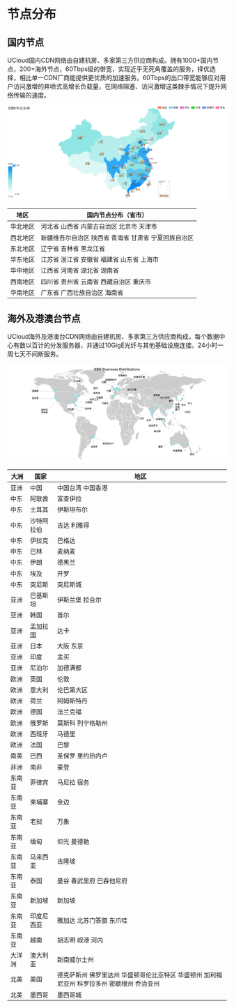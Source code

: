 # 节点分布

## 国内节点

UCloud国内CDN网络由自建机房、多家第三方供应商构成。拥有1000+国内节点，200+海外节点，60Tbps级的带宽，实现近乎无死角覆盖的服务，择优选择，相比单一CDN厂商能提供更优质的加速服务。60Tbps的出口带宽能够应对用户访问激增的井喷式高增长负载量，在网络阻塞、访问激增这类棘手情况下提升网络传输的速度。


![](/images/domain_node.png)

|	地区	|	国内节点分布（省市）						|
|--------|--------|
|	华北地区	|	河北省	  山西省	  内蒙古自治区	  北京市 	天津市		|
|	西北地区	|	新疆维吾尔自治区  	陕西省 	青海省 	甘肃省 	宁夏回族自治区		|
|	东北地区	|	辽宁省 	吉林省	  黑龙江省				|
|	华东地区	|	江苏省	  浙江省	  安徽省 	福建省	  山东省	  上海市	|
|	华中地区	|	江西省	  河南省 	湖北省 	湖南省			|
|	西南地区	|	四川省 	贵州省 	云南省 	西藏自治区 	重庆市		|
|	华南地区	|	广东省 	广西壮族自治区	  海南省				|



## 海外及港澳台节点

UCloud海外及港澳台CDN网络由自建机房、多家第三方供应商构成，每个数据中心有数以百计的分发服务器，并通过10GigE光纤与其他基础设施连接。24小时一周七天不间断服务。


![](/images/oversea_node.png)


|	大洲	|	国家  |地区								|
|------|------|---------------------|
|	亚洲	|	中国	|	中国台湾	中国香港	|
|	中东	|	阿联酋	|	富查伊拉	|
|	中东	|	土耳其	|	伊斯坦布尔	|
|	中东	|	沙特阿拉伯	|	吉达	利雅得	|
|	中东	|	伊拉克	|	巴格达	|
|	中东	|	巴林	|	麦纳麦	|
|	中东	|	伊朗	|	德黑兰	|
|	中东	|	埃及	|	开罗	|
|	中东	|	突尼斯	|	突尼斯城	|
|	亚洲	|	巴基斯坦	|	伊斯兰堡	拉合尔	|
|	亚洲	|	韩国	|	首尔	|
|	亚洲	|	孟加拉国	|	达卡	|
|	亚洲	|	日本	|	大阪	东京	|
|	亚洲	|	印度	|	孟买	|
|	亚洲	|	尼泊尔	|	加德满都	|
|	欧洲	|	英国	|	伦敦	|
|	欧洲	|	意大利	|	伦巴第大区	|
|	欧洲	|	荷兰	|	阿姆斯特丹	|
|	欧洲	|	德国	|	法兰克福	|
|	欧洲	|	俄罗斯	|	莫斯科	列宁格勒州	|
|	欧洲	|	西班牙	|	马德里	|
|	欧洲	|	法国	|	巴黎	|
|	南美	|	巴西	|	圣保罗	里约热内卢	|
|	非洲	|	南非	|	豪登	|
|	东南亚	|	菲律宾	|	马尼拉	宿务	|
|	东南亚	|	柬埔寨	|	金边	|
|	东南亚	|	老挝	|	万象	|
|	东南亚	|	缅甸	|	仰光	曼德勒	|
|	东南亚	|	马来西亚	|	吉隆坡	|
|	东南亚	|	泰国	|	曼谷	春武里府	巴吞他尼府	|
|	东南亚	|	新加坡	|	新加坡	|
|	东南亚	|	印度尼西亚	|	雅加达	北苏门答腊	东爪哇	|
|	东南亚	|	越南	|	胡志明	岘港	河内	|
|	大洋洲	|	澳大利亚	|	新南威尔士州	|
|	北美	|	美国	|	德克萨斯州	佛罗里达州	华盛顿哥伦比亚特区	华盛顿州	加利福尼亚州	科罗拉多州	密歇根州	乔治亚州	|
|	北美	|	墨西哥	|	墨西哥城	|







